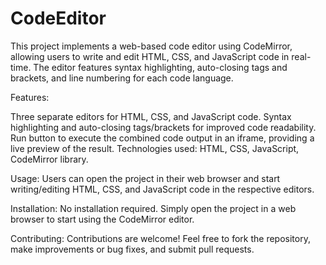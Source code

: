 # CodeEditor
This project implements a web-based code editor using CodeMirror, allowing users to write and edit HTML, CSS, and JavaScript code in real-time. The editor features syntax highlighting, auto-closing tags and brackets, and line numbering for each code language.

Features:

Three separate editors for HTML, CSS, and JavaScript code.
Syntax highlighting and auto-closing tags/brackets for improved code readability.
Run button to execute the combined code output in an iframe, providing a live preview of the result.
Technologies used: HTML, CSS, JavaScript, CodeMirror library.

Usage: Users can open the project in their web browser and start writing/editing HTML, CSS, and JavaScript code in the respective editors.

Installation: No installation required. Simply open the project in a web browser to start using the CodeMirror editor.

Contributing: Contributions are welcome! Feel free to fork the repository, make improvements or bug fixes, and submit pull requests.
